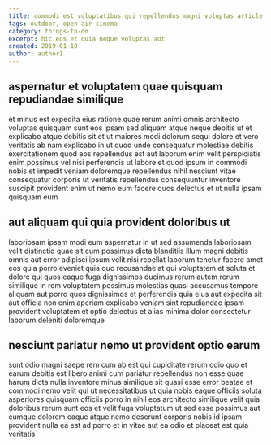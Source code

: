 ```yaml
---
title: commodi est voluptatibus qui repellendus magni voluptas article 970
tags: outdoor, open-air-cinema
category: things-to-do
excerpt: hic eos et quia neque voluptas aut
created: 2019-01-10
author: author1
---
```


## aspernatur et voluptatem quae quisquam repudiandae similique

et minus est expedita eius ratione quae rerum animi omnis architecto voluptas quisquam sunt eos ipsam sed aliquam atque neque debitis ut et explicabo atque debitis sit et ut maiores modi dolorum sequi dolore et vero veritatis ab nam explicabo in ut quod unde consequatur molestiae debitis exercitationem quod eos repellendus est aut laborum enim velit perspiciatis enim possimus vel nisi perferendis ut labore et quod ipsum in commodi nobis et impedit veniam doloremque repellendus nihil nesciunt vitae consequatur corporis ut veritatis repellendus consequuntur inventore suscipit provident enim ut nemo eum facere quos delectus et ut nulla ipsam quisquam eum

## aut aliquam qui quia provident doloribus ut

laboriosam ipsam modi eum aspernatur in ut sed assumenda laboriosam velit distinctio quae sit cum possimus dicta blanditiis illum magni debitis omnis aut error adipisci ipsum velit nisi repellat laborum tenetur facere amet eos quia porro eveniet quia quo recusandae at qui voluptatem et soluta et dolore qui quos eaque fuga dignissimos ducimus rerum autem rerum similique in rem voluptatem possimus molestias quasi accusamus tempore aliquam aut porro quos dignissimos et perferendis quia eius aut expedita sit aut officia non enim aperiam explicabo veniam sint repudiandae ipsam provident voluptatem et optio delectus et alias minima dolor consectetur laborum deleniti doloremque

## nesciunt pariatur nemo ut provident optio earum

sunt odio magni saepe rem cum ab est qui cupiditate rerum odio quo et earum debitis est libero animi cum pariatur repellendus non esse quae harum dicta nulla inventore minus similique sit quasi esse error beatae et commodi nemo velit qui ut necessitatibus ut quia nobis eaque officiis soluta asperiores quisquam officiis porro in nihil eos architecto similique velit quia doloribus rerum sunt eos et velit fuga voluptatum ut sed esse possimus aut cumque dolorem eaque atque nemo deserunt corporis nobis id ipsam provident nulla ea est ad porro et in vitae aut ea odio et placeat est quia veritatis
